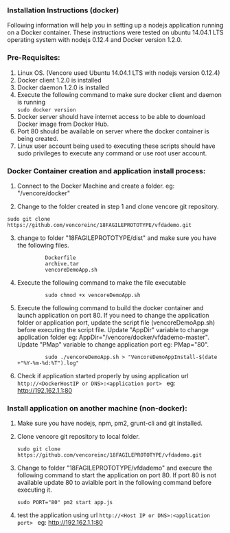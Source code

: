 ### Installation Instructions (docker)

Following information will help you in setting up a nodejs application running on a Docker container.
These instructions were tested on ubuntu 14.04.1 LTS operating system with nodejs 0.12.4 and Docker version 1.2.0.

### Pre-Requisites:
1. Linux OS. (Vencore used Ubuntu 14.04.1 LTS with nodejs version 0.12.4)
2. Docker client 1.2.0 is installed
3. Docker daemon 1.2.0 is installed
4. Execute the following command to make sure docker client and daemon is running               
               ```sudo docker version```
5. Docker server should have internet access to be able to download Docker image from Docker Hub.
6. Port 80 should be available on server where the docker container is being created.
7. Linux user account being used to executing these scripts should have sudo privileges to execute any command or use root user account.

### Docker Container creation and application install process:
1. Connect to the Docker Machine and create a folder. eg: "/vencore/docker"

2. Change to the folder created in step 1 and clone vencore git repository. 

```sudo git clone https://github.com/vencoreinc/18FAGILEPROTOTYPE/vfdademo.git```

3. change to folder "18FAGILEPROTOTYPE/dist" and make sure you have the following files.
                
                Dockerfile
                archive.tar
                vencoreDemoApp.sh
             
4. Execute the following command to make the file executable

                sudo chmod +x vencoreDemoApp.sh

5. Execute the following command to build the docker container and launch application on port 80. If you need to change the application folder or application port, update the script file (vencoreDemoApp.sh) before executing the script file. Update "AppDir" variable to change application folder eg: AppDir="/vencore/docker/vfdademo-master". Update "PMap" variable to change application port eg: PMap="80".

                sudo ./vencoreDemoApp.sh > "VencoreDemoAppInstall-$(date +"%Y-%m-%d:%T").log"

6. Check if application started properly by using application url ```http://<DockerHostIP or DNS>:<application port> ```  eg: http://192.162.1.1:80


### Install application on another machine (non-docker):
1. Make sure you have nodejs, npm, pm2, grunt-cli and git installed.
2. Clone vencore git repository to local folder.

	```sudo git clone https://github.com/vencoreinc/18FAGILEPROTOTYPE/vfdademo.git```

3. Change to folder "18FAGILEPROTOTYPE/vfdademo" and execure the following command to start the application on port 80. If port 80 is not available update 80 to avialble port in the following command before executing it.

	   sudo PORT="80" pm2 start app.js

4. test the application using url ```http://<Host IP or DNS>:<application port> ```  eg: http://192.162.1.1:80

